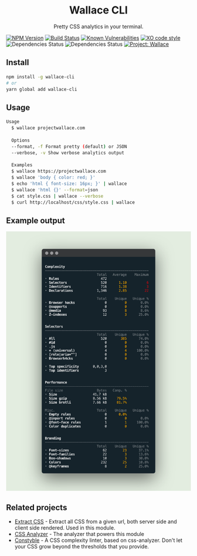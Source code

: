<div align="center">
  <h1>Wallace CLI</h1>
  <p>Pretty CSS analytics in your terminal.</p>
</div>

[![NPM Version](https://img.shields.io/npm/v/wallace-cli.svg)](https://www.npmjs.com/package/wallace-cli)
[![Build Status](https://travis-ci.com/bartveneman/wallace-cli.svg?branch=master)](https://travis-ci.com/bartveneman/wallace-cli)
[![Known Vulnerabilities](https://snyk.io/test/github/bartveneman/wallace-cli/badge.svg?targetFile=package.json)](https://snyk.io/test/github/bartveneman/wallace-cli?targetFile=package.json)
[![XO code style](https://img.shields.io/badge/code_style-XO-5ed9c7.svg)](https://github.com/sindresorhus/xo)
![Dependencies Status](https://img.shields.io/david/bartveneman/wallace-cli.svg)
![Dependencies Status](https://img.shields.io/david/dev/bartveneman/wallace-cli.svg)
[![Project: Wallace](https://img.shields.io/badge/Project-Wallace-29c87d.svg)](https://www.projectwallace.com/oss)

## Install

```sh
npm install -g wallace-cli
# or
yarn global add wallace-cli
```

## Usage

```sh
Usage
  $ wallace projectwallace.com

  Options
  --format, -f Format pretty (default) or JSON
  --verbose, -v Show verbose analytics output

  Examples
  $ wallace https://projectwallace.com
  $ wallace 'body { color: red; }'
  $ echo 'html { font-size: 16px; }' | wallace
  $ wallace 'html {}' --format=json
  $ cat style.css | wallace --verbose
  $ curl http://localhost/css/style.css | wallace
```

## Example output

![Example output for projectwallace.com](example.png)

## Related projects

- [Extract CSS](https://github.com/bartveneman/extract-css-core) - Extract all
  CSS from a given url, both server side and client side rendered. Used in this
  module.
- [CSS Analyzer](https://github.com/projectwallace/css-analyzer) - The analyzer
  that powers this module
- [Constyble](https://github.com/bartveneman/constyble) - A CSS complexity
  linter, based on css-analyzer. Don't let your CSS grow beyond the thresholds
  that you provide.
